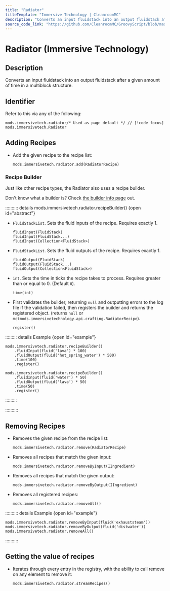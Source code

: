 ```yaml
---
title: "Radiator"
titleTemplate: "Immersive Technology | CleanroomMC"
description: "Converts an input fluidstack into an output fluidstack after a given amount of time in a multiblock structure."
source_code_link: "https://github.com/CleanroomMC/GroovyScript/blob/master/src/main/java/com/cleanroommc/groovyscript/compat/mods/immersivetechnology/Radiator.java"
---
```


# Radiator (Immersive Technology)

## Description

Converts an input fluidstack into an output fluidstack after a given amount of time in a multiblock structure.

## Identifier

Refer to this via any of the following:

```groovy:no-line-numbers {1}
mods.immersivetech.radiator/* Used as page default */ // [!code focus]
mods.immersivetech.Radiator
```


## Adding Recipes

- Add the given recipe to the recipe list:

    ```groovy:no-line-numbers
    mods.immersivetech.radiator.add(RadiatorRecipe)
    ```


### Recipe Builder

Just like other recipe types, the Radiator also uses a recipe builder.

Don't know what a builder is? Check [the builder info page](../../getting_started/builder.md) out.

:::::::::: details mods.immersivetech.radiator.recipeBuilder() {open id="abstract"}
- `FluidStackList`. Sets the fluid inputs of the recipe. Requires exactly 1.

    ```groovy:no-line-numbers
    fluidInput(FluidStack)
    fluidInput(FluidStack...)
    fluidInput(Collection<FluidStack>)
    ```

- `FluidStackList`. Sets the fluid outputs of the recipe. Requires exactly 1.

    ```groovy:no-line-numbers
    fluidOutput(FluidStack)
    fluidOutput(FluidStack...)
    fluidOutput(Collection<FluidStack>)
    ```

- `int`. Sets the time in ticks the recipe takes to process. Requires greater than or equal to 0. (Default `0`).

    ```groovy:no-line-numbers
    time(int)
    ```

- First validates the builder, returning `null` and outputting errors to the log file if the validation failed, then registers the builder and returns the registered object. (returns `null` or `mctmods.immersivetechnology.api.crafting.RadiatorRecipe`).

    ```groovy:no-line-numbers
    register()
    ```

::::::::: details Example {open id="example"}
```groovy:no-line-numbers
mods.immersivetech.radiator.recipeBuilder()
    .fluidInput(fluid('lava') * 100)
    .fluidOutput(fluid('hot_spring_water') * 500)
    .time(100)
    .register()

mods.immersivetech.radiator.recipeBuilder()
    .fluidInput(fluid('water') * 50)
    .fluidOutput(fluid('lava') * 50)
    .time(50)
    .register()
```

:::::::::

::::::::::

## Removing Recipes

- Removes the given recipe from the recipe list:

    ```groovy:no-line-numbers
    mods.immersivetech.radiator.remove(RadiatorRecipe)
    ```

- Removes all recipes that match the given input:

    ```groovy:no-line-numbers
    mods.immersivetech.radiator.removeByInput(IIngredient)
    ```

- Removes all recipes that match the given output:

    ```groovy:no-line-numbers
    mods.immersivetech.radiator.removeByOutput(IIngredient)
    ```

- Removes all registered recipes:

    ```groovy:no-line-numbers
    mods.immersivetech.radiator.removeAll()
    ```

:::::::::: details Example {open id="example"}
```groovy:no-line-numbers
mods.immersivetech.radiator.removeByInput(fluid('exhauststeam'))
mods.immersivetech.radiator.removeByOutput(fluid('distwater'))
mods.immersivetech.radiator.removeAll()
```

::::::::::

## Getting the value of recipes

- Iterates through every entry in the registry, with the ability to call remove on any element to remove it:

    ```groovy:no-line-numbers
    mods.immersivetech.radiator.streamRecipes()
    ```
